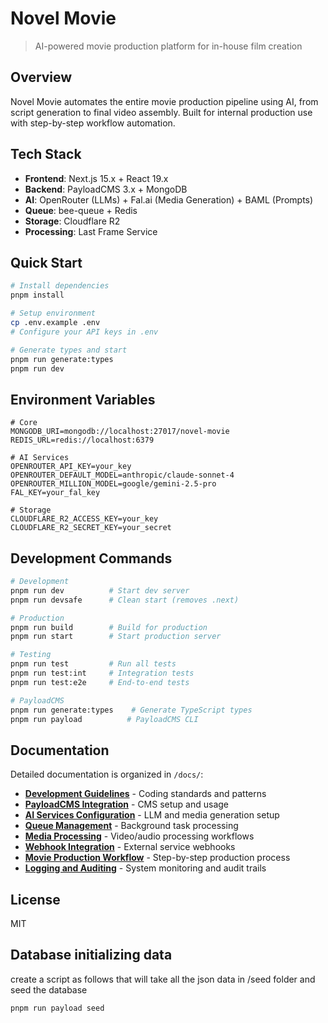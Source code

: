 # Novel Movie

> AI-powered movie production platform for in-house film creation

## Overview

Novel Movie automates the entire movie production pipeline using AI, from script generation to final video assembly. Built for internal production use with step-by-step workflow automation.

## Tech Stack

- **Frontend**: Next.js 15.x + React 19.x
- **Backend**: PayloadCMS 3.x + MongoDB
- **AI**: OpenRouter (LLMs) + Fal.ai (Media Generation) + BAML (Prompts)
- **Queue**: bee-queue + Redis
- **Storage**: Cloudflare R2
- **Processing**: Last Frame Service

## Quick Start

```bash
# Install dependencies
pnpm install

# Setup environment
cp .env.example .env
# Configure your API keys in .env

# Generate types and start
pnpm run generate:types
pnpm run dev
```

## Environment Variables

```env
# Core
MONGODB_URI=mongodb://localhost:27017/novel-movie
REDIS_URL=redis://localhost:6379

# AI Services
OPENROUTER_API_KEY=your_key
OPENROUTER_DEFAULT_MODEL=anthropic/claude-sonnet-4
OPENROUTER_MILLION_MODEL=google/gemini-2.5-pro
FAL_KEY=your_fal_key

# Storage
CLOUDFLARE_R2_ACCESS_KEY=your_key
CLOUDFLARE_R2_SECRET_KEY=your_secret
```

## Development Commands

```bash
# Development
pnpm run dev          # Start dev server
pnpm run devsafe      # Clean start (removes .next)

# Production
pnpm run build        # Build for production
pnpm run start        # Start production server

# Testing
pnpm run test         # Run all tests
pnpm run test:int     # Integration tests
pnpm run test:e2e     # End-to-end tests

# PayloadCMS
pnpm run generate:types    # Generate TypeScript types
pnpm run payload          # PayloadCMS CLI
```

## Documentation

Detailed documentation is organized in `/docs/`:

- **[Development Guidelines](docs/development-guidelines.md)** - Coding standards and patterns
- **[PayloadCMS Integration](docs/payloadcms-integration.md)** - CMS setup and usage
- **[AI Services Configuration](docs/ai-services-configuration.md)** - LLM and media generation setup
- **[Queue Management](docs/queue-management.md)** - Background task processing
- **[Media Processing](docs/media-processing.md)** - Video/audio processing workflows
- **[Webhook Integration](docs/webhook-integration.md)** - External service webhooks
- **[Movie Production Workflow](docs/movie-production-workflow.md)** - Step-by-step production process
- **[Logging and Auditing](docs/logging-and-auditing.md)** - System monitoring and audit trails

## License

MIT

## Database initializing data
create a script as follows that will take all the json data in /seed folder and seed the database
```bash
pnpm run payload seed
```